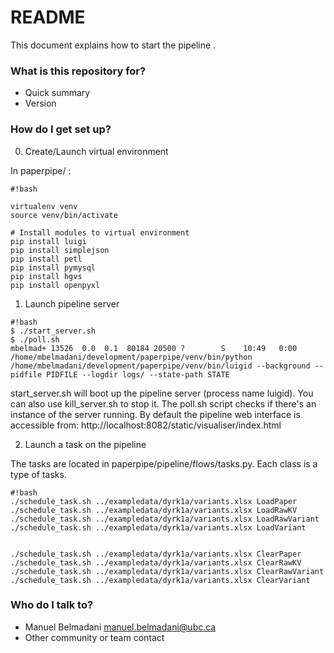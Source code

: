 # README #

This document explains how to start the pipeline .

### What is this repository for? ###

* Quick summary
* Version


### How do I get set up? ###

0) Create/Launch virtual environment

  In paperpipe/ :
  
```
#!bash

virtualenv venv
source venv/bin/activate

# Install modules to virtual environment
pip install luigi
pip install simplejson
pip install petl
pip install pymysql
pip install hgvs
pip install openpyxl

```

1) Launch pipeline server

```
#!bash
$ ./start_server.sh
$ ./poll.sh
mbelmad+ 13526  0.0  0.1  80184 20500 ?        S    10:49   0:00 /home/mbelmadani/development/paperpipe/venv/bin/python /home/mbelmadani/development/paperpipe/venv/bin/luigid --background --pidfile PIDFILE --logdir logs/ --state-path STATE
```
start_server.sh will boot up the pipeline server (process name luigid). You can also use kill_server.sh to stop it. The poll.sh script checks if there's an instance of the server running.
By default the pipeline web interface is accessible from: http://localhost:8082/static/visualiser/index.html

2) Launch a task on the pipeline

The tasks are located in paperpipe/pipeline/flows/tasks.py. Each class is a type of tasks.

```
#!bash
./schedule_task.sh ../exampledata/dyrk1a/variants.xlsx LoadPaper
./schedule_task.sh ../exampledata/dyrk1a/variants.xlsx LoadRawKV
./schedule_task.sh ../exampledata/dyrk1a/variants.xlsx LoadRawVariant
./schedule_task.sh ../exampledata/dyrk1a/variants.xlsx LoadVariant


./schedule_task.sh ../exampledata/dyrk1a/variants.xlsx ClearPaper
./schedule_task.sh ../exampledata/dyrk1a/variants.xlsx ClearRawKV
./schedule_task.sh ../exampledata/dyrk1a/variants.xlsx ClearRawVariant
./schedule_task.sh ../exampledata/dyrk1a/variants.xlsx ClearVariant

```

### Who do I talk to? ###

* Manuel Belmadani <manuel.belmadani@ubc.ca>
* Other community or team contact
